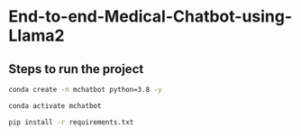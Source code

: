 # End-to-end-Medical-Chatbot-using-Llama2

## Steps to run the project

```bash
conda create -n mchatbot python=3.8 -y
```

```bash
conda activate mchatbot
```

```bash
pip install -r requirements.txt
```